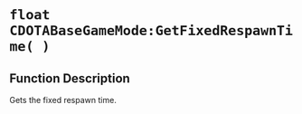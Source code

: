 # `float CDOTABaseGameMode:GetFixedRespawnTime( )`
## Function Description
Gets the fixed respawn time.
